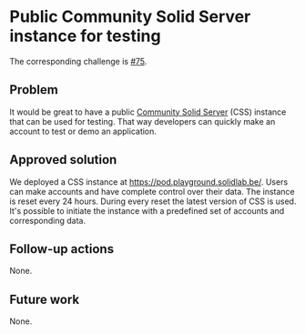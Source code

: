 # Public Community Solid Server instance for testing

The corresponding challenge is [#75](https://github.com/SolidLabResearch/Challenges/issues/75).

## Problem

It would be great to have a public [Community Solid Server](https://github.com/CommunitySolidServer/CommunitySolidServer)
(CSS) instance that can be used for testing. 
That way developers can quickly make an account to test or demo an application.

## Approved solution

We deployed a CSS instance at https://pod.playground.solidlab.be/.
Users can make accounts and 
have complete control over their data.
The instance is reset every 24 hours. 
During every reset the latest version of CSS is used.
It's possible to initiate the instance with a predefined set of accounts and corresponding data.

## Follow-up actions

None.

## Future work

None.